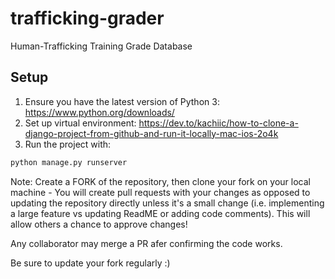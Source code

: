 # trafficking-grader

Human-Trafficking Training Grade Database

## Setup

1. Ensure you have the latest version of Python 3: https://www.python.org/downloads/
2. Set up virtual environment: https://dev.to/kachiic/how-to-clone-a-django-project-from-github-and-run-it-locally-mac-ios-2o4k
3. Run the project with:

```bash
python manage.py runserver
```

Note: Create a FORK of the repository, then clone your fork on your local machine - You will create pull requests with your changes as opposed to updating the repository directly unless it's a small change (i.e. implementing a large feature vs updating ReadME or adding code comments). 
This will allow others a chance to approve changes! 

Any collaborator may merge a PR afer confirming the code works.

Be sure to update your fork regularly :)
